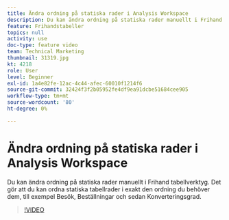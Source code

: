 ```yaml
---
title: Ändra ordning på statiska rader i Analysis Workspace
description: Du kan ändra ordning på statiska rader manuellt i Frihand tabellverktyg. Det gör att du kan ordna statiska tabellrader i exakt den ordning du behöver dem, till exempel Besök, Beställningar och sedan Konverteringsgrad.
feature: Frihandstabeller
topics: null
activity: use
doc-type: feature video
team: Technical Marketing
thumbnail: 31319.jpg
kt: 4218
role: User
level: Beginner
exl-id: 1a4e82fe-12ac-4c44-afec-60010f1214f6
source-git-commit: 32424f3f2b05952fe4df9ea91dcbe51684cee905
workflow-type: tm+mt
source-wordcount: '80'
ht-degree: 0%

---
```


# Ändra ordning på statiska rader i Analysis Workspace

Du kan ändra ordning på statiska rader manuellt i Frihand tabellverktyg. Det gör att du kan ordna statiska tabellrader i exakt den ordning du behöver dem, till exempel Besök, Beställningar och sedan Konverteringsgrad.

>[!VIDEO](https://video.tv.adobe.com/v/31319/?quality=12)
